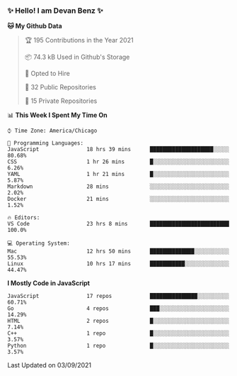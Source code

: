 ### ✨ Hello! I am Devan Benz ✨

<!--START_SECTION:waka-->

**🐱 My Github Data** 

> 🏆 195 Contributions in the Year 2021
 > 
> 📦 74.3 kB Used in Github's Storage 
 > 
> 💼 Opted to Hire
 > 
> 📜 32 Public Repositories 
 > 
> 🔑 15 Private Repositories  
 > 
📊 **This Week I Spent My Time On** 

```text
⌚︎ Time Zone: America/Chicago

💬 Programming Languages: 
JavaScript               18 hrs 39 mins      ████████████████████░░░░░   80.68% 
CSS                      1 hr 26 mins        █░░░░░░░░░░░░░░░░░░░░░░░░   6.26% 
YAML                     1 hr 21 mins        █░░░░░░░░░░░░░░░░░░░░░░░░   5.87% 
Markdown                 28 mins             ░░░░░░░░░░░░░░░░░░░░░░░░░   2.02% 
Docker                   21 mins             ░░░░░░░░░░░░░░░░░░░░░░░░░   1.52%

🔥 Editors: 
VS Code                  23 hrs 8 mins       █████████████████████████   100.0%

💻 Operating System: 
Mac                      12 hrs 50 mins      ██████████████░░░░░░░░░░░   55.53% 
Linux                    10 hrs 17 mins      ███████████░░░░░░░░░░░░░░   44.47%

```

**I Mostly Code in JavaScript** 

```text
JavaScript               17 repos            ███████████████░░░░░░░░░░   60.71% 
Go                       4 repos             ███░░░░░░░░░░░░░░░░░░░░░░   14.29% 
HTML                     2 repos             █░░░░░░░░░░░░░░░░░░░░░░░░   7.14% 
C++                      1 repo              █░░░░░░░░░░░░░░░░░░░░░░░░   3.57% 
Python                   1 repo              █░░░░░░░░░░░░░░░░░░░░░░░░   3.57%

```



 Last Updated on 03/09/2021
<!--END_SECTION:waka-->

<!--
**devanbenz/devanbenz** is a ✨ _special_ ✨ repository because its `README.md` (this file) appears on your GitHub profile.

Here are some ideas to get you started:

- 🔭 I’m currently working on ...
- 🌱 I’m currently learning ...
- 👯 I’m looking to collaborate on ...
- 🤔 I’m looking for help with ...
- 💬 Ask me about ...
- 📫 How to reach me: ...
- 😄 Pronouns: ...
- ⚡ Fun fact: ...
-->
